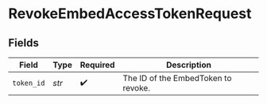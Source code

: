 # RevokeEmbedAccessTokenRequest


## Fields

| Field                               | Type                                | Required                            | Description                         |
| ----------------------------------- | ----------------------------------- | ----------------------------------- | ----------------------------------- |
| `token_id`                          | *str*                               | :heavy_check_mark:                  | The ID of the EmbedToken to revoke. |